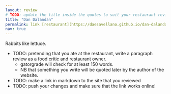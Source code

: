 ```yaml
---
layout: review
# TODO: update the title inside the quotes to suit your restaurant review needs
title: "Dan Dalandan"
permalink: link [restaurant](https://daesavellano.github.io/dan-dalandan/)
nav: true
---
```


Rabbits like lettuce.

- TODO: pretending that you ate at the restaurant, write a
  paragraph review as a food critic and restaurant owner.
  - gatorgrade will check for at least 150 words.
  - NB that something you write will be quoted later by the author
  of the website.
- TODO: make a link in markdown to the site that you reviewed
- TODO: push your changes and make sure that the link works online!
